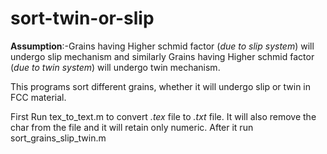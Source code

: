 # sort-twin-or-slip
**Assumption**:-Grains having Higher schmid factor (*due to slip system*) will undergo slip mechanism and similarly Grains having Higher schmid factor (*due to twin system*) will undergo twin mechanism.

This programs sort different grains, whether it will undergo slip or twin in  FCC material.

First Run tex_to_text.m to convert *.tex* file to *.txt* file. It will also remove the char from the file and it will retain only numeric.
After it
run sort_grains_slip_twin.m
